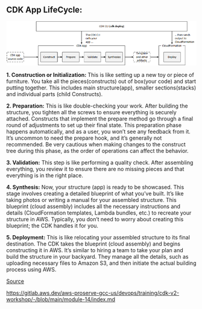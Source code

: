 
## CDK App LifeCycle: 

![image](app_lifecycle.png)

**1. Construction or Initialization:**
This is like setting up a new toy or piece of furniture. You take all the pieces(constructs) out of box(your code) and start putting together. This includes main structure(app), smaller sections(stacks) and individual parts (child Constructs).
    
**2. Preparation:**
This is like double-checking your work. After building the structure, you tighten all the screws to ensure everything is securely attached. Constructs that implement the prepare method go through a final round of adjustments to set up their final state. This preparation phase happens automatically, and as a user, you won’t see any feedback from it. It’s uncommon to need the prepare hook, and it’s generally not recommended. Be very cautious when making changes to the construct tree during this phase, as the order of operations can affect the behavior.

**3. Validation:**
This step is like performing a quality check. After assembling everything, you review it to ensure there are no missing pieces and that everything is in the right place.

**4. Synthesis:**
Now, your structure (app) is ready to be showcased. This stage involves creating a detailed blueprint of what you’ve built. It’s like taking photos or writing a manual for your assembled structure. This blueprint (cloud assembly) includes all the necessary instructions and details (CloudFormation templates, Lambda bundles, etc.) to recreate your structure in AWS. Typically, you don’t need to worry about creating this blueprint; the CDK handles it for you.

**5. Deployment:**
This is like relocating your assembled structure to its final destination. The CDK takes the blueprint (cloud assembly) and begins constructing it in AWS. It’s similar to hiring a team to take your plan and build the structure in your backyard. They manage all the details, such as uploading necessary files to Amazon S3, and then initiate the actual building process using AWS.

[Source](https://docs.aws.amazon.com/cdk/v2/guide/apps.html#lifecycle)



https://gitlab.aws.dev/aws-proserve-gcc-us/devops/training/cdk-v2-workshop/-/blob/main/module-14/index.md